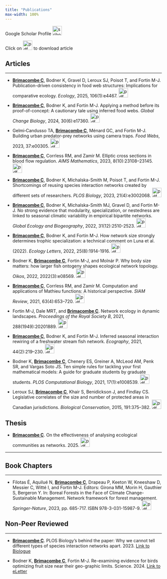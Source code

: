 ```yaml
---
title: "Publications"
max-width: 100%
---
```


Google Scholar Profile [<img src="https://chrisb590.github.io/images/google_scholar.png" alt="scholar_button" width="30"/>](https://scholar.google.ca/citations?user=RGsfmY8AAAAJ&hl=en)

Click on <img src="https://chrisb590.github.io/images/pdf_button.png" alt="pdf_button" width="30"/> to download article

## Articles
---
* <ins>**Brimacombe C**</ins>,  Bodner K, Gravel D, Leroux SJ, Poisot T, and Fortin M-J. Publication-driven consistency in food web structures: Implications for comparative ecology. *Ecology*, 2025, 106(1):e4467. [<img src="https://chrisb590.github.io/images/pdf_button.png" alt="pdf_button" width="30"/>](https://chrisb590.github.io/pdf/brimacombe_2024_ecology.pdf)

* <ins>**Brimacombe C**</ins>,  Bodner K, and Fortin M-J. Applying a method before its proof-of-concept: A cautionary tale using inferred food webs. *Global Change Biology*, 2024, 30(6):e17360. [<img src="https://chrisb590.github.io/images/pdf_button.png" alt="pdf_button" width="30"/>](https://chrisb590.github.io/pdf/brimacombe_2024_GCB.pdf)

* Gelmi‐Candusso TA, <ins>**Brimacombe C**</ins>, M&eacute;nard GC, and Fortin M-J. Building urban predator-prey networks using camera traps. *Food Webs*, 2023, 37:e00305. [<img src="https://chrisb590.github.io/images/pdf_button.png" alt="pdf_button" width="30"/>](https://chrisb590.github.io/pdf/predator_prey_camera_trap.pdf)

* <ins>**Brimacombe C**</ins>,  Corrless RM, and Zamir M. Elliptic cross sections in blood flow regulation. *AIMS Mathematics*, 2023, 8(10):23108–23145. [<img src="https://chrisb590.github.io/images/pdf_button.png" alt="pdf_button" width="30"/>](https://chrisb590.github.io/pdf/elliptic_cross_section.pdf)

* <ins>**Brimacombe C**</ins>,  Bodner K, Michalska-Smith M, Poisot T, and Fortin M-J. Shortcomings of reusing species interaction networks created by different sets of researchers. *PLOS Biology*, 2023, 21(4):e3002068. [<img src="https://chrisb590.github.io/images/pdf_button.png" alt="pdf_button" width="30"/>](https://chrisb590.github.io/pdf/brimacombe_plos_bio_2023.pdf)

* <ins>**Brimacombe C**</ins>,  Bodner K, Michalska-Smith MJ, Gravel D, and Fortin M-J. No strong evidence that modularity, specialization, or nestedness are linked to seasonal climatic variability in empirical bipartite networks. *Global Ecology and Biogeography*, 2022, 31(12):2510-2523. [<img src="https://chrisb590.github.io/images/pdf_button.png" alt="pdf_button" width="30"/>](https://chrisb590.github.io/pdf/Global_Ecology_and_Biogeography_2022_Brimacombe.pdf)

* <ins>**Brimacombe C**</ins>,  Bodner K, and Fortin M-J. How network size strongly determines trophic specialization: a technical comment on Luna et al. (2022). *Ecology Letters*, 2022, 25(8):1914-1916. [<img src="https://chrisb590.github.io/images/pdf_button.png" alt="pdf_button" width="30"/>](https://chrisb590.github.io/pdf/brimacombe_2022_ecology_letters.pdf)

* Bodner K, <ins>**Brimacombe C**</ins>, Fortin M-J, and Moln&aacute;r P. Why body size matters: how larger fish ontogeny shapes ecological network topology. *Oikos*, 2022, 2022(3):e08569. [<img src="https://chrisb590.github.io/images/pdf_button.png" alt="pdf_button" width="30"/>](https://chrisb590.github.io/pdf/bodner_2022_oikos.pdf)

* <ins>**Brimacombe C**</ins>,  Corrless RM, and Zamir M. Computation and applications of Mathieu functions: A historical perspective. *SIAM Review*, 2021, 63(4):653–720. [<img src="https://chrisb590.github.io/images/pdf_button.png" alt="pdf_button" width="30"/>](https://epubs.siam.org/doi/pdf/10.1137/20M135786X)

* Fortin M-J,  Dale MRT, and <ins>**Brimacombe C**</ins>. Network ecology in dynamic landscapes. *Proceedings of the Royal Society B*, 2021, 288(1949):20201889. [<img src="https://chrisb590.github.io/images/pdf_button.png" alt="pdf_button" width="30"/>](https://chrisb590.github.io/pdf/fortin_2021_procb.pdf)

* <ins>**Brimacombe C**</ins>,  Bodner K, and Fortin M-J. Inferred seasonal interaction rewiring of a freshwater stream fish network. *Ecography*, 2021, 44(2):219–230. [<img src="https://chrisb590.github.io/images/pdf_button.png" alt="pdf_button" width="30"/>](https://chrisb590.github.io/pdf/brimacombe_2021_ecography.pdf)

* Bodner K, <ins>**Brimacombe C**</ins>, Chenery ES, Greiner A, McLeod AM, Penk SR, and Vargas Soto JS. Ten simple rules for tackling your first mathematical models: A guide for graduate students by graduate students. *PLOS Computational Biology*, 2021, 17(1):e1008539. [<img src="https://chrisb590.github.io/images/pdf_button.png" alt="pdf_button" width="30"/>](https://chrisb590.github.io/pdf/bodner_2021_plosBiology.pdf)

* Leroux SJ, <ins>**Brimacombe C**</ins>, Khair S, Benidickson J, and Findlay CS. Legislative correlates of the size and number of protected areas in Canadian jurisdictions. *Biological Conservation*, 2015, 191:375–382. [<img src="https://chrisb590.github.io/images/pdf_button.png" alt="pdf_button" width="30"/>](https://chrisb590.github.io/pdf/leroux_2015_biologicalConservation.pdf)

## Thesis
* **<ins>Brimacombe C</ins>**. On the effectiveness of analysing ecological communities as networks. 2025. [<img src="https://chrisb590.github.io/images/pdf_button.png" alt="pdf_button" width="30"/>](https://chrisb590.github.io/pdf/Phd_thesis.pdf)
---

## Book Chapters
---
* Filotas &Eacute;, Aquilu&eacute; N, <ins>**Brimacombe C**</ins>, Drapeau P, Keeton W, Kneeshaw D, Messier C, Witt&eacute; I, and Fortin M-J. Editors: Girona MM, Morin H, Gauthier S, Bergeron Y. In: Boreal Forests in the Face of Climate Change-Sustainable Management. Network framework for forest management. *Springer-Nature*, 2023, pp. 685-717. ISBN 978-3-031-15987-9. [<img src="https://chrisb590.github.io/images/pdf_button.png" alt="pdf_button" width="30"/>](https://chrisb590.github.io/pdf/network_framework_for_forest_ecology_and_management.pdf)

## Non-Peer Reviewed 
---
* <ins>**Brimacombe C**</ins>. PLOS Biology’s behind the paper: Why we cannot tell different types of species interaction networks apart. 2023. <a href="https://biologue.plos.org/2024/04/22/behind-the-paper-why-we-cannot-tell-different-types-of-species-interaction-networks-apart/">Link to Biologue</a>

* Bodner K, <ins>**Brimacombe C**</ins>, Fortin M-J. Re-examining evidence for birds optimizing fruit size near their geo-graphic limits. Science. 2024. <a href="https://www.science.org/doi/10.1126/science.adj1856#elettersSection">Link to eLetter</a>
